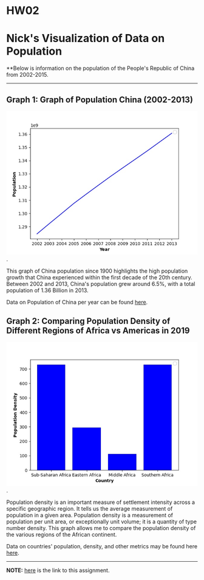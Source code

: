 # HW02
 # Nick's Visualization of Data on Population
**Below is information on the population of the People's Republic of China from 2002-2015. 

---

## Graph 1: Graph of Population China (2002-2013)
![Line Graph of China Popoulation from 2002-2013](https://github.com/nzhang30/HW02/blob/main/population_china.jpg).

This graph of China population since 1900 highlights the high population growth that China experienced within the first decade of the 20th century. Between 2002 and 2013, China's population grew around 6.5%, with a total population of 1.36 Billion in 2013.

Data on Population of China per year can be found [here](https://github.com/antvis/data-set/blob/master/test/fixtures/population-china.csv).


## Graph 2: Comparing Population Density of Different Regions of Africa vs Americas in 2019
![Bar Chart of Population Density in Africa (2019)](https://github.com/nzhang30/HW02/blob/main/Population_density_Africa.jpg).

Population density is an important measure of settlement intensity across a specific geographic region. It tells us the average measurement of population in a given area. Population density is a measurement of population per unit area, or exceptionally unit volume; it is a quantity of type number density. This graph allows me to compare the population density of the various regions of the African continent. 

Data on countries' population, density, and other metrics may be found here [here](https://data.un.org/_Docs/SYB/PDFs/SYB63_1_202105_Population,%20Surface%20Area,%20Density.pdf).

---

**NOTE:** [here](https://github.com/mikeizbicki/cmc-csci040/tree/2021fall/hw_02) is the link to this assignment.
